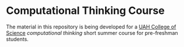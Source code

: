 # Computational Thinking Course

The material in this repository is being developed for a [UAH College of Science](https://www.uah.edu/science) *computational thinking* short summer course for pre-freshman students.
